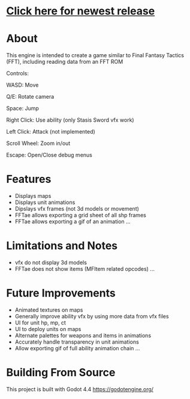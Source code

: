 # [Click here for newest release](https://github.com/mrgudenheim/FFT-like-engine/releases)

# About
This engine is intended to create a game similar to Final Fantasy Tactics (FFT), including reading data from an FFT ROM


Controls:

WASD: Move

Q/E: Rotate camera

Space: Jump

Right Click: Use ability (only Stasis Sword vfx work)

Left Click: Attack (not implemented)

Scroll Wheel: Zoom in/out

Escape: Open/Close debug menus


# Features
- Displays maps
- Displays unit animations
- Dipslays vfx frames (not 3d models or movement)
- FFTae allows exporting a grid sheet of all shp frames
- FFTae allows exporting a gif of an animation
...


# Limitations and Notes
- vfx do not display 3d models
- FFTae does not show items (MFItem related opcodes)
...


# Future Improvements
- Animated textures on maps
- Generally improve ability vfx by using more data from vfx files
- UI for unit hp, mp, ct
- UI to deploy units on maps
- Alternate palettes for weapons and items in animations
- Accurately handle transparency in unit animations
- Allow exporting gif of full ability animation chain
...


# Building From Source
This project is built with Godot 4.4
https://godotengine.org/
